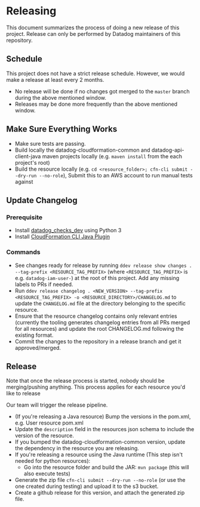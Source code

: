 # Releasing

This document summarizes the process of doing a new release of this project.
Release can only be performed by Datadog maintainers of this repository.

## Schedule
This project does not have a strict release schedule. However, we would make a release at least every 2 months.
  - No release will be done if no changes got merged to the `master` branch during the above mentioned window.
  - Releases may be done more frequently than the above mentioned window.

## Make Sure Everything Works

* Make sure tests are passing.
* Build locally the datadog-cloudformation-common and datadog-api-client-java maven projects locally (e.g. `maven install` from the each project's root)
* Build the resource locally (e.g. `cd <resource_folder>; cfn-cli submit --dry-run --no-role`), Submit this to an AWS account to run manual tests against

## Update Changelog

### Prerequisite

- Install [datadog_checks_dev](https://datadog-checks-base.readthedocs.io/en/latest/datadog_checks_dev.cli.html#installation) using Python 3
- Install [CloudFormation CLI Java Plugin](https://github.com/aws-cloudformation/cloudformation-cli-java-plugin/releases)

### Commands

- See changes ready for release by running `ddev release show changes . --tag-prefix <RESOURCE_TAG_PREFIX>` (where `<RESOURCE_TAG_PREFIX>` is e.g. `datadog-iam-user-`) at the root of this project. Add any missing labels to PRs if needed.
- Run `ddev release changelog . <NEW_VERSION> --tag-prefix <RESOURCE_TAG_PREFIX> -o <RESOURCE_DIRECTORY>/CHANGELOG.md` to update the `CHANGELOG.md` file at the directory belonging to the specific resource.
- Ensure that the resource changelog contains only relevant entries (currently the tooling generates changelog entries from all PRs merged for all resources) and update the root CHANGELOG.md following the existing format.
- Commit the changes to the repository in a release branch and get it approved/merged.

## Release

Note that once the release process is started, nobody should be merging/pushing anything. This process applies for each resource you'd like to release

Our team will trigger the release pipeline.

* (If you're releasing a Java resource) Bump the versions in the pom.xml, e.g. User resource pom.xml
* Update the `description` field in the resources json schema to include the version of the resource.
* If you bumped the datadog-cloudformation-common version, update the dependency in the resource you are releasing.
* If you're releasing a resource using the Java runtime (This step isn't needed for python resources):
  * Go into the resource folder and build the JAR: `mvn package` (this will also execute tests)
* Generate the zip file `cfn-cli submit --dry-run --no-role` (or use the one created during testing) and upload it to the s3 bucket.
* Create a github release for this version, and attach the generated zip file.

